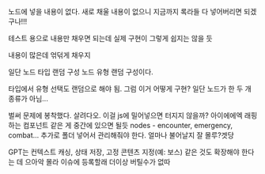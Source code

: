 노드에 넣을 내용이 없다.
새로 채울 내용이 없으니 지금까지 록라들 다 넣어버리면 되겠구나!!!

테스트 용으로 내용만 채우면 되는데 실제 구현이 그렇게 쉽지는 않을 둣

내용이 많은데 얶덖게 채우지

일단 노드 타입 랜덤 구성
노드 유형 랜덤 구성이다.

타입에서 유형 선택도 랜덤으로 해야 됨.
그럼 이거 어떻게 구현?
일단 노드가 한 두 개 종류가 아님...

벌써 문제에 봉착했다. 살려다오.
이걸 js에 밀어넣으면 터지지 않을까?
아이에에엑
래핑하는 컴포넌트 같은 게 중간에  있으면 될듯
nodes - encounter, emergency, combat...
추가로 폴더 넣어서 관리해줘야 한다.
얼마나 불어날지 잘 몰루?겟당

GPT는 컨텍스트 캐싱, 상태 저장, 고정 콘텐츠 지정(예: 보스) 같은 것도 확장해야 한다는 데 으아악 몰라 이슈에 등록할래 더이상 버틸수가 없따